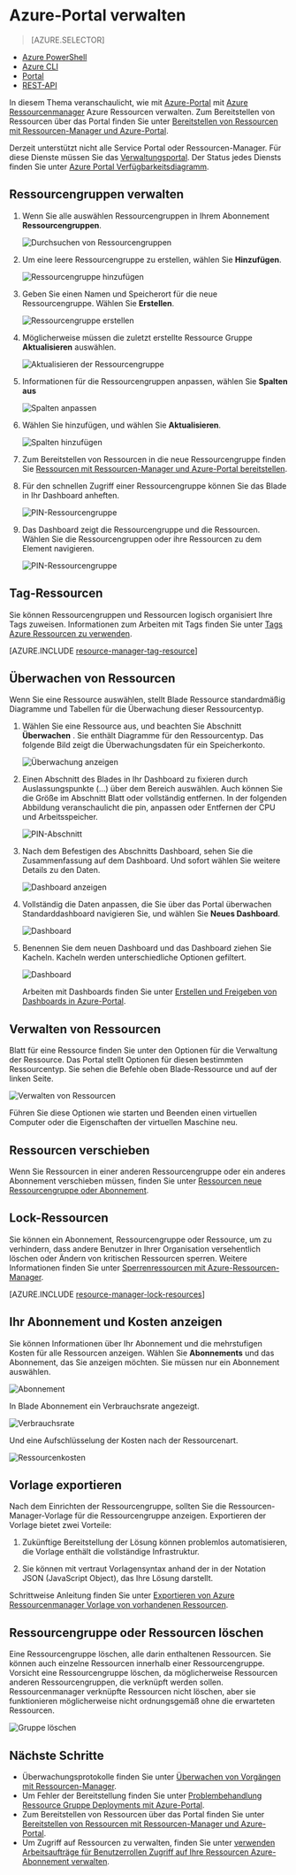 <properties 
    pageTitle="Mithilfe von Azure Portal Azure Ressourcen | Microsoft Azure" 
    description="Verwenden Sie Azure-Portal und Azure Ressourcen verwalten, um Ihre Ressourcen zu verwalten. Arbeiten mit Dashboards Ressourcen überwacht werden" 
    services="azure-resource-manager,azure-portal" 
    documentationCenter="" 
    authors="tfitzmac" 
    manager="timlt" 
    editor="tysonn"/>

<tags 
    ms.service="azure-resource-manager" 
    ms.workload="multiple" 
    ms.tgt_pltfrm="na" 
    ms.devlang="na" 
    ms.topic="article" 
    ms.date="09/12/2016" 
    ms.author="tomfitz"/>

# <a name="manage-azure-resources-through-portal"></a>Azure-Portal verwalten

> [AZURE.SELECTOR]
- [Azure PowerShell](../powershell-azure-resource-manager.md)
- [Azure CLI](../xplat-cli-azure-resource-manager.md)
- [Portal](resource-group-portal.md) 
- [REST-API](../resource-manager-rest-api.md)

In diesem Thema veranschaulicht, wie mit [Azure-Portal](https://portal.azure.com) mit [Azure Ressourcenmanager](../azure-resource-manager/resource-group-overview.md) Azure Ressourcen verwalten. Zum Bereitstellen von Ressourcen über das Portal finden Sie unter [Bereitstellen von Ressourcen mit Ressourcen-Manager und Azure-Portal](../resource-group-template-deploy-portal.md).

Derzeit unterstützt nicht alle Service Portal oder Ressourcen-Manager. Für diese Dienste müssen Sie das [Verwaltungsportal](https://manage.windowsazure.com). Der Status jedes Diensts finden Sie unter [Azure Portal Verfügbarkeitsdiagramm](https://azure.microsoft.com/features/azure-portal/availability/).

## <a name="manage-resource-groups"></a>Ressourcengruppen verwalten

1. Wenn Sie alle auswählen Ressourcengruppen in Ihrem Abonnement **Ressourcengruppen**.

    ![Durchsuchen von Ressourcengruppen](./media/resource-group-portal/browse-groups.png)

1. Um eine leere Ressourcengruppe zu erstellen, wählen Sie **Hinzufügen**.

    ![Ressourcengruppe hinzufügen](./media/resource-group-portal/add-resource-group.png)

1. Geben Sie einen Namen und Speicherort für die neue Ressourcengruppe. Wählen Sie **Erstellen**.

    ![Ressourcengruppe erstellen](./media/resource-group-portal/create-empty-group.png)

1. Möglicherweise müssen die zuletzt erstellte Ressource Gruppe **Aktualisieren** auswählen.

    ![Aktualisieren der Ressourcengruppe](./media/resource-group-portal/refresh-resource-groups.png)

1. Informationen für die Ressourcengruppen anpassen, wählen Sie **Spalten aus**

    ![Spalten anpassen](./media/resource-group-portal/select-columns.png)

1. Wählen Sie hinzufügen, und wählen Sie **Aktualisieren**.

    ![Spalten hinzufügen](./media/resource-group-portal/add-columns.png)

1. Zum Bereitstellen von Ressourcen in die neue Ressourcengruppe finden Sie [Ressourcen mit Ressourcen-Manager und Azure-Portal bereitstellen](../resource-group-template-deploy-portal.md).

1. Für den schnellen Zugriff einer Ressourcengruppe können Sie das Blade in Ihr Dashboard anheften.

    ![PIN-Ressourcengruppe](./media/resource-group-portal/pin-group.png)

1. Das Dashboard zeigt die Ressourcengruppe und die Ressourcen. Wählen Sie die Ressourcengruppen oder ihre Ressourcen zu dem Element navigieren.

    ![PIN-Ressourcengruppe](./media/resource-group-portal/show-resource-group-dashboard.png)

## <a name="tag-resources"></a>Tag-Ressourcen

Sie können Ressourcengruppen und Ressourcen logisch organisiert Ihre Tags zuweisen. Informationen zum Arbeiten mit Tags finden Sie unter [Tags Azure Ressourcen zu verwenden](../resource-group-using-tags.md).

[AZURE.INCLUDE [resource-manager-tag-resource](../../includes/resource-manager-tag-resources.md)]

## <a name="monitor-resources"></a>Überwachen von Ressourcen

Wenn Sie eine Ressource auswählen, stellt Blade Ressource standardmäßig Diagramme und Tabellen für die Überwachung dieser Ressourcentyp.

1. Wählen Sie eine Ressource aus, und beachten Sie Abschnitt **Überwachen** . Sie enthält Diagramme für den Ressourcentyp. Das folgende Bild zeigt die Überwachungsdaten für ein Speicherkonto.

    ![Überwachung anzeigen](./media/resource-group-portal/show-monitoring.png)

1. Einen Abschnitt des Blades in Ihr Dashboard zu fixieren durch Auslassungspunkte (...) über dem Bereich auswählen. Auch können Sie die Größe im Abschnitt Blatt oder vollständig entfernen. In der folgenden Abbildung veranschaulicht die pin, anpassen oder Entfernen der CPU und Arbeitsspeicher.

    ![PIN-Abschnitt](./media/resource-group-portal/pin-cpu-section.png)

1. Nach dem Befestigen des Abschnitts Dashboard, sehen Sie die Zusammenfassung auf dem Dashboard. Und sofort wählen Sie weitere Details zu den Daten.

    ![Dashboard anzeigen](./media/resource-group-portal/view-startboard.png)

1. Vollständig die Daten anpassen, die Sie über das Portal überwachen Standarddashboard navigieren Sie, und wählen Sie **Neues Dashboard**.

    ![Dashboard](./media/resource-group-portal/dashboard.png)

1. Benennen Sie dem neuen Dashboard und das Dashboard ziehen Sie Kacheln. Kacheln werden unterschiedliche Optionen gefiltert.

    ![Dashboard](./media/resource-group-portal/create-dashboard.png)

     Arbeiten mit Dashboards finden Sie unter [Erstellen und Freigeben von Dashboards in Azure-Portal](azure-portal-dashboards.md).

## <a name="manage-resources"></a>Verwalten von Ressourcen

Blatt für eine Ressource finden Sie unter den Optionen für die Verwaltung der Ressource. Das Portal stellt Optionen für diesen bestimmten Ressourcentyp. Sie sehen die Befehle oben Blade-Ressource und auf der linken Seite.

![Verwalten von Ressourcen](./media/resource-group-portal/manage-resources.png)

Führen Sie diese Optionen wie starten und Beenden einen virtuellen Computer oder die Eigenschaften der virtuellen Maschine neu.

## <a name="move-resources"></a>Ressourcen verschieben

Wenn Sie Ressourcen in einer anderen Ressourcengruppe oder ein anderes Abonnement verschieben müssen, finden Sie unter [Ressourcen neue Ressourcengruppe oder Abonnement](../resource-group-move-resources.md).

## <a name="lock-resources"></a>Lock-Ressourcen

Sie können ein Abonnement, Ressourcengruppe oder Ressource, um zu verhindern, dass andere Benutzer in Ihrer Organisation versehentlich löschen oder Ändern von kritischen Ressourcen sperren. Weitere Informationen finden Sie unter [Sperrenressourcen mit Azure-Ressourcen-Manager](../resource-group-lock-resources.md).

[AZURE.INCLUDE [resource-manager-lock-resources](../../includes/resource-manager-lock-resources.md)]

## <a name="view-your-subscription-and-costs"></a>Ihr Abonnement und Kosten anzeigen

Sie können Informationen über Ihr Abonnement und die mehrstufigen Kosten für alle Ressourcen anzeigen. Wählen Sie **Abonnements** und das Abonnement, das Sie anzeigen möchten. Sie müssen nur ein Abonnement auswählen.

![Abonnement](./media/resource-group-portal/select-subscription.png)

In Blade Abonnement ein Verbrauchsrate angezeigt.

![Verbrauchsrate](./media/resource-group-portal/burn-rate.png)

Und eine Aufschlüsselung der Kosten nach der Ressourcenart.

![Ressourcenkosten](./media/resource-group-portal/cost-by-resource.png)

## <a name="export-template"></a>Vorlage exportieren

Nach dem Einrichten der Ressourcengruppe, sollten Sie die Ressourcen-Manager-Vorlage für die Ressourcengruppe anzeigen. Exportieren der Vorlage bietet zwei Vorteile:

1. Zukünftige Bereitstellung der Lösung können problemlos automatisieren, die Vorlage enthält die vollständige Infrastruktur.

2. Sie können mit vertraut Vorlagensyntax anhand der in der Notation JSON (JavaScript Object), das Ihre Lösung darstellt.

Schrittweise Anleitung finden Sie unter [Exportieren von Azure Ressourcenmanager Vorlage von vorhandenen Ressourcen](../resource-manager-export-template.md).

## <a name="delete-resource-group-or-resources"></a>Ressourcengruppe oder Ressourcen löschen

Eine Ressourcengruppe löschen, alle darin enthaltenen Ressourcen. Sie können auch einzelne Ressourcen innerhalb einer Ressourcengruppe. Vorsicht eine Ressourcengruppe löschen, da möglicherweise Ressourcen anderen Ressourcengruppen, die verknüpft werden sollen. Ressourcenmanager verknüpfte Ressourcen nicht löschen, aber sie funktionieren möglicherweise nicht ordnungsgemäß ohne die erwarteten Ressourcen.

![Gruppe löschen](./media/resource-group-portal/delete-group.png)

## <a name="next-steps"></a>Nächste Schritte

- Überwachungsprotokolle finden Sie unter [Überwachen von Vorgängen mit Ressourcen-Manager](../resource-group-audit.md).
- Um Fehler der Bereitstellung finden Sie unter [Problembehandlung Ressource Gruppe Deployments mit Azure-Portal](../resource-manager-troubleshoot-deployments-portal.md).
- Zum Bereitstellen von Ressourcen über das Portal finden Sie unter [Bereitstellen von Ressourcen mit Ressourcen-Manager und Azure-Portal](../resource-group-template-deploy-portal.md).
- Um Zugriff auf Ressourcen zu verwalten, finden Sie unter [verwenden Arbeitsaufträge für Benutzerrollen Zugriff auf Ihre Ressourcen Azure-Abonnement verwalten](../active-directory/role-based-access-control-configure.md).






